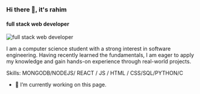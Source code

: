 ### Hi there 👋, it's rahim
#### full stack web developer
![full stack web developer](https://images.pexels.com/photos/1742370/pexels-photo-1742370.jpeg?auto=compress&cs=tinysrgb&w=1260&h=750&dpr=2)

I am a computer science student with a strong interest in software engineering. Having recently learned the fundamentals, I am eager to apply my knowledge and gain hands-on experience through real-world projects.

Skills: MONGODB/NODEJS/ REACT / JS / HTML / CSS/SQL/PYTHON/C

- 🔭 I’m currently working on this page. 




